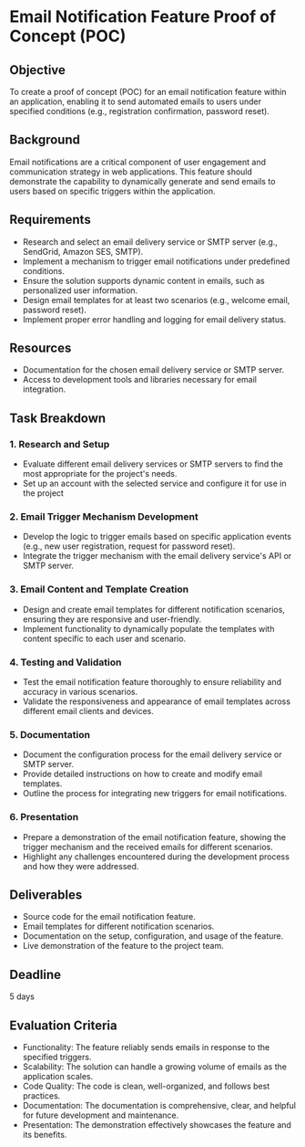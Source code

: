 # Email Notification Feature Proof of Concept (POC)

## Objective
To create a proof of concept (POC) for an email notification feature within an application, enabling it to send automated emails to users under specified conditions (e.g., registration confirmation, password reset).

## Background
Email notifications are a critical component of user engagement and communication strategy in web applications. This feature should demonstrate the capability to dynamically generate and send emails to users based on specific triggers within the application.

## Requirements
- Research and select an email delivery service or SMTP server (e.g., SendGrid, Amazon SES, SMTP).
- Implement a mechanism to trigger email notifications under predefined conditions.
- Ensure the solution supports dynamic content in emails, such as personalized user information.
- Design email templates for at least two scenarios (e.g., welcome email, password reset).
- Implement proper error handling and logging for email delivery status.

## Resources
- Documentation for the chosen email delivery service or SMTP server.
- Access to development tools and libraries necessary for email integration.

## Task Breakdown

### 1. Research and Setup
- Evaluate different email delivery services or SMTP servers to find the most appropriate for the project's needs.
- Set up an account with the selected service and configure it for use in the project

### 2. Email Trigger Mechanism Development
- Develop the logic to trigger emails based on specific application events (e.g., new user registration, request for password reset).
- Integrate the trigger mechanism with the email delivery service's API or SMTP server.

### 3. Email Content and Template Creation
- Design and create email templates for different notification scenarios, ensuring they are responsive and user-friendly.
- Implement functionality to dynamically populate the templates with content specific to each user and scenario.

### 4. Testing and Validation
- Test the email notification feature thoroughly to ensure reliability and accuracy in various scenarios.
- Validate the responsiveness and appearance of email templates across different email clients and devices.
  
### 5. Documentation
- Document the configuration process for the email delivery service or SMTP server.
- Provide detailed instructions on how to create and modify email templates.
- Outline the process for integrating new triggers for email notifications.

### 6. Presentation
- Prepare a demonstration of the email notification feature, showing the trigger mechanism and the received emails for different scenarios.
- Highlight any challenges encountered during the development process and how they were addressed.

## Deliverables
- Source code for the email notification feature.
- Email templates for different notification scenarios.
- Documentation on the setup, configuration, and usage of the feature.
- Live demonstration of the feature to the project team.

## Deadline
5 days

## Evaluation Criteria
- Functionality: The feature reliably sends emails in response to the specified triggers.
- Scalability: The solution can handle a growing volume of emails as the application scales.
- Code Quality: The code is clean, well-organized, and follows best practices.
- Documentation: The documentation is comprehensive, clear, and helpful for future development and maintenance.
- Presentation: The demonstration effectively showcases the feature and its benefits.